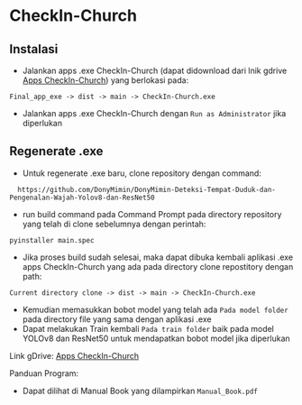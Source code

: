 # CheckIn-Church
## Instalasi
- Jalankan apps .exe CheckIn-Church (dapat didownload dari lnik gdrive [Apps CheckIn-Church](https://drive.google.com/drive/folders/1Pw5jhF1Z_wOf98aa74XPHRbxdnM5nJDJ?usp=sharing)) yang berlokasi pada:
```
Final_app_exe -> dist -> main -> CheckIn-Church.exe
```
- Jalankan apps .exe CheckIn-Church dengan ``Run as Administrator`` jika diperlukan

## Regenerate .exe
- Untuk regenerate .exe baru, clone repository dengan command:
```
  https://github.com/DonyMimin/DonyMimin-Deteksi-Tempat-Duduk-dan-Pengenalan-Wajah-Yolov8-dan-ResNet50
```
- run build command pada Command Prompt pada directory repository yang telah di clone sebelumnya dengan perintah:
```
pyinstaller main.spec
```
- Jika proses build sudah selesai, maka dapat dibuka kembali aplikasi .exe apps CheckIn-Church yang ada pada directory clone repostitory dengan path:
```
Current directory clone -> dist -> main -> CheckIn-Church.exe
```
- Kemudian memasukkan bobot model yang telah ada ``Pada model folder`` pada directory file yang sama dengan aplikasi .exe
- Dapat melakukan Train kembali ``Pada train folder`` baik pada model YOLOv8 dan ResNet50 untuk mendapatkan bobot model jika diperlukan

Link gDrive:
 [Apps CheckIn-Church](https://drive.google.com/drive/folders/1Pw5jhF1Z_wOf98aa74XPHRbxdnM5nJDJ?usp=sharing)

Panduan Program:
- Dapat dilihat di Manual Book yang dilampirkan ``Manual_Book.pdf``
